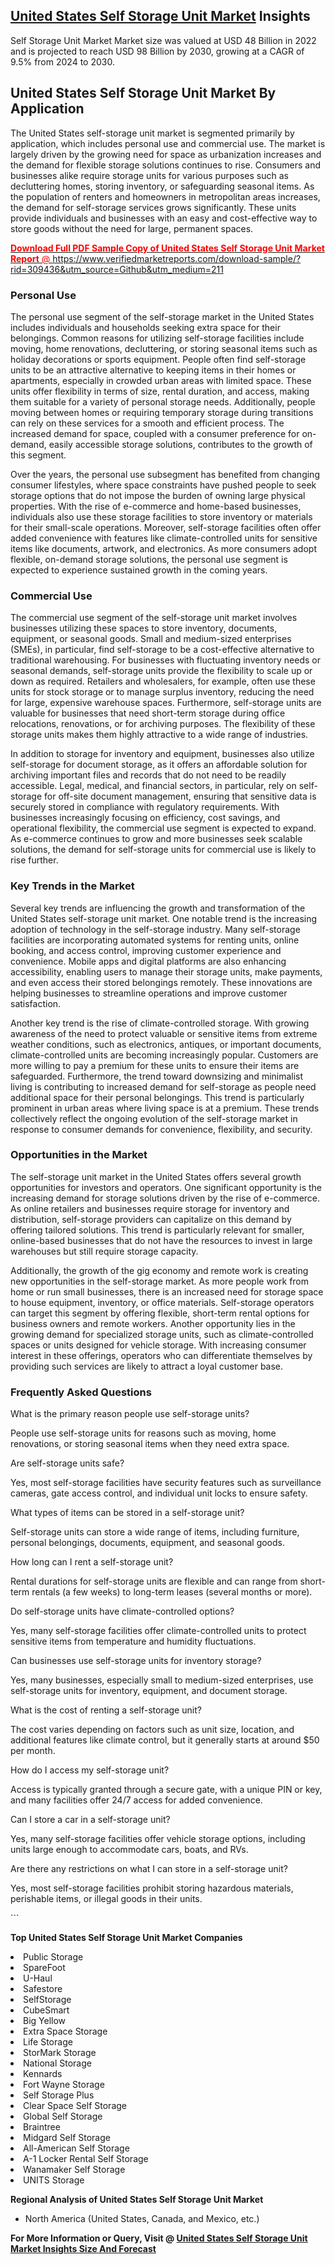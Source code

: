 <h2><a href="https://www.verifiedmarketreports.com/download-sample/?rid=309436&amp;utm_source=Github&amp;utm_medium=211" target="_blank">United States Self Storage Unit Market</a> Insights</h2><p>Self Storage Unit Market Market size was valued at USD 48 Billion in 2022 and is projected to reach USD 98 Billion by 2030, growing at a CAGR of 9.5% from 2024 to 2030.</p><p><h2>United States Self Storage Unit Market By Application</h2><p>The United States self-storage unit market is segmented primarily by application, which includes personal use and commercial use. The market is largely driven by the growing need for space as urbanization increases and the demand for flexible storage solutions continues to rise. Consumers and businesses alike require storage units for various purposes such as decluttering homes, storing inventory, or safeguarding seasonal items. As the population of renters and homeowners in metropolitan areas increases, the demand for self-storage services grows significantly. These units provide individuals and businesses with an easy and cost-effective way to store goods without the need for large, permanent spaces. <a href="#"><p><span class=""><span style="color: #ff0000;"><strong>Download Full PDF Sample Copy of United States Self Storage Unit Market Report</strong> @ </span><a href="https://www.verifiedmarketreports.com/download-sample/?rid=309436&amp;utm_source=Github&amp;utm_medium=211" target="_blank">https://www.verifiedmarketreports.com/download-sample/?rid=309436&amp;utm_source=Github&amp;utm_medium=211</a></span></p></a></p><h3>Personal Use</h3><p>The personal use segment of the self-storage market in the United States includes individuals and households seeking extra space for their belongings. Common reasons for utilizing self-storage facilities include moving, home renovations, decluttering, or storing seasonal items such as holiday decorations or sports equipment. People often find self-storage units to be an attractive alternative to keeping items in their homes or apartments, especially in crowded urban areas with limited space. These units offer flexibility in terms of size, rental duration, and access, making them suitable for a variety of personal storage needs. Additionally, people moving between homes or requiring temporary storage during transitions can rely on these services for a smooth and efficient process. The increased demand for space, coupled with a consumer preference for on-demand, easily accessible storage solutions, contributes to the growth of this segment.</p><p>Over the years, the personal use subsegment has benefited from changing consumer lifestyles, where space constraints have pushed people to seek storage options that do not impose the burden of owning large physical properties. With the rise of e-commerce and home-based businesses, individuals also use these storage facilities to store inventory or materials for their small-scale operations. Moreover, self-storage facilities often offer added convenience with features like climate-controlled units for sensitive items like documents, artwork, and electronics. As more consumers adopt flexible, on-demand storage solutions, the personal use segment is expected to experience sustained growth in the coming years.</p><h3>Commercial Use</h3><p>The commercial use segment of the self-storage unit market involves businesses utilizing these spaces to store inventory, documents, equipment, or seasonal goods. Small and medium-sized enterprises (SMEs), in particular, find self-storage to be a cost-effective alternative to traditional warehousing. For businesses with fluctuating inventory needs or seasonal demands, self-storage units provide the flexibility to scale up or down as required. Retailers and wholesalers, for example, often use these units for stock storage or to manage surplus inventory, reducing the need for large, expensive warehouse spaces. Furthermore, self-storage units are valuable for businesses that need short-term storage during office relocations, renovations, or for archiving purposes. The flexibility of these storage units makes them highly attractive to a wide range of industries.</p><p>In addition to storage for inventory and equipment, businesses also utilize self-storage for document storage, as it offers an affordable solution for archiving important files and records that do not need to be readily accessible. Legal, medical, and financial sectors, in particular, rely on self-storage for off-site document management, ensuring that sensitive data is securely stored in compliance with regulatory requirements. With businesses increasingly focusing on efficiency, cost savings, and operational flexibility, the commercial use segment is expected to expand. As e-commerce continues to grow and more businesses seek scalable solutions, the demand for self-storage units for commercial use is likely to rise further.</p><h3>Key Trends in the Market</h3><p>Several key trends are influencing the growth and transformation of the United States self-storage unit market. One notable trend is the increasing adoption of technology in the self-storage industry. Many self-storage facilities are incorporating automated systems for renting units, online booking, and access control, improving customer experience and convenience. Mobile apps and digital platforms are also enhancing accessibility, enabling users to manage their storage units, make payments, and even access their stored belongings remotely. These innovations are helping businesses to streamline operations and improve customer satisfaction.</p><p>Another key trend is the rise of climate-controlled storage. With growing awareness of the need to protect valuable or sensitive items from extreme weather conditions, such as electronics, antiques, or important documents, climate-controlled units are becoming increasingly popular. Customers are more willing to pay a premium for these units to ensure their items are safeguarded. Furthermore, the trend toward downsizing and minimalist living is contributing to increased demand for self-storage as people need additional space for their personal belongings. This trend is particularly prominent in urban areas where living space is at a premium. These trends collectively reflect the ongoing evolution of the self-storage market in response to consumer demands for convenience, flexibility, and security.</p><h3>Opportunities in the Market</h3><p>The self-storage unit market in the United States offers several growth opportunities for investors and operators. One significant opportunity is the increasing demand for storage solutions driven by the rise of e-commerce. As online retailers and businesses require storage for inventory and distribution, self-storage providers can capitalize on this demand by offering tailored solutions. This trend is particularly relevant for smaller, online-based businesses that do not have the resources to invest in large warehouses but still require storage capacity.</p><p>Additionally, the growth of the gig economy and remote work is creating new opportunities in the self-storage market. As more people work from home or run small businesses, there is an increased need for storage space to house equipment, inventory, or office materials. Self-storage operators can target this segment by offering flexible, short-term rental options for business owners and remote workers. Another opportunity lies in the growing demand for specialized storage units, such as climate-controlled spaces or units designed for vehicle storage. With increasing consumer interest in these offerings, operators who can differentiate themselves by providing such services are likely to attract a loyal customer base.</p><h3>Frequently Asked Questions</h3><p>What is the primary reason people use self-storage units?</p><p>People use self-storage units for reasons such as moving, home renovations, or storing seasonal items when they need extra space.</p><p>Are self-storage units safe?</p><p>Yes, most self-storage facilities have security features such as surveillance cameras, gate access control, and individual unit locks to ensure safety.</p><p>What types of items can be stored in a self-storage unit?</p><p>Self-storage units can store a wide range of items, including furniture, personal belongings, documents, equipment, and seasonal goods.</p><p>How long can I rent a self-storage unit?</p><p>Rental durations for self-storage units are flexible and can range from short-term rentals (a few weeks) to long-term leases (several months or more).</p><p>Do self-storage units have climate-controlled options?</p><p>Yes, many self-storage facilities offer climate-controlled units to protect sensitive items from temperature and humidity fluctuations.</p><p>Can businesses use self-storage units for inventory storage?</p><p>Yes, many businesses, especially small to medium-sized enterprises, use self-storage units for inventory, equipment, and document storage.</p><p>What is the cost of renting a self-storage unit?</p><p>The cost varies depending on factors such as unit size, location, and additional features like climate control, but it generally starts at around $50 per month.</p><p>How do I access my self-storage unit?</p><p>Access is typically granted through a secure gate, with a unique PIN or key, and many facilities offer 24/7 access for added convenience.</p><p>Can I store a car in a self-storage unit?</p><p>Yes, many self-storage facilities offer vehicle storage options, including units large enough to accommodate cars, boats, and RVs.</p><p>Are there any restrictions on what I can store in a self-storage unit?</p><p>Yes, most self-storage facilities prohibit storing hazardous materials, perishable items, or illegal goods in their units.</p>```</p><p><strong>Top United States Self Storage Unit Market Companies</strong></p><div data-test-id=""><p><li>Public Storage</li><li> SpareFoot</li><li> U-Haul</li><li> Safestore</li><li> SelfStorage</li><li> CubeSmart</li><li> Big Yellow</li><li> Extra Space Storage</li><li> Life Storage</li><li> StorMark Storage</li><li> National Storage</li><li> Kennards</li><li> Fort Wayne Storage</li><li> Self Storage Plus</li><li> Clear Space Self Storage</li><li> Global Self Storage</li><li> Braintree</li><li> Midgard Self Storage</li><li> All-American Self Storage</li><li> A-1 Locker Rental Self Storage</li><li> Wanamaker Self Storage</li><li> UNITS Storage</li></p><div><strong>Regional Analysis of&nbsp;United States Self Storage Unit Market</strong></div><ul><li dir="ltr"><p dir="ltr">North America&nbsp;(United States, Canada, and Mexico, etc.)</p></li></ul><p><strong>For More Information or Query, Visit @&nbsp;</strong><strong><a href="https://www.verifiedmarketreports.com/product/self-storage-unit-market/?utm_source=Github&amp;utm_medium=211" target="_blank">United States Self Storage Unit Market Insights Size And Forecast</a></strong></p></div>
